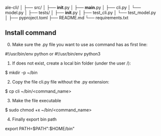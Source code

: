 ale-cli/
│
├── src/
│   ├── __init__.py
│   ├── __main__.py
│   ├── cli.py
│   └── model.py
│
├── tests/
│   ├── __init__.py
│   ├── test_cli.py
│   └── test_model.py
│
├── pyproject.toml
├── README.md
└── requirements.txt



## Install command

0) Make sure the .py file you want to use as command has as first line:

#!/usr/bin/env python or #!/usr/bin/env python3

1) If does not exist, create a local bin folder (under the user /):

$ mkdir -p ~/bin

2) Copy the file cli.py file without the .py extension:

$ cp cli ~/bin/<command_name>

3) Make the file executable

$ sudo chmod +x ~/bin/<command_name>

4) Finally export bin path

export PATH=$PATH":$HOME/bin"

